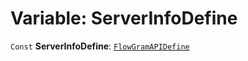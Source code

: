 # Variable: ServerInfoDefine

`Const` **ServerInfoDefine**: [`FlowGramAPIDefine`](/auto-docs/interface/interfaces/FlowGramAPIDefine.md)
